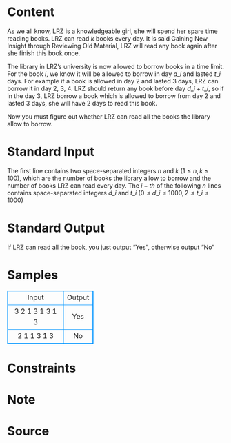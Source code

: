 
# Content

As we all know, LRZ is a knowledgeable girl, she will spend her spare time reading books. LRZ can read $k$ books every day. It is said Gaining New Insight through Reviewing Old Material, LRZ will read any book again after she finish this book once.


The library in LRZ’s university is now allowed to borrow books in a time limit. For the book $i$, we know it will be allowed to borrow in day $d\_i$ and lasted $t\_i$ days. For example if a book is allowed in day 2 and lasted 3 days, LRZ can borrow it in day 2, 3, 4. LRZ should return any book before day $d\_i+t\_i$, so if in the day 3, LRZ borrow a book which is allowed to borrow from day 2 and lasted 3 days, she will have 2 days to read this book.


Now you must figure out whether LRZ can read all the books the library allow to borrow.

# Standard Input

The first line contains two space-separated integers $n$ and $k$ ($1 \le n, k \le 100$), which are the number of books the library allow to borrow and the number of books LRZ can read every day. The $i-th$ of the following $n$ lines contains space-separated integers $d\_i$ and $t\_i$ ($0\le d\_i\le 1000,2\le t\_i\le 1000$)

# Standard Output

If LRZ can read all the book, you just output “Yes”, otherwise output “No”

# Samples

<style>
        table,table tr th, table tr td { border:1px solid #0094ff; }
        table { width: 200px; min-height: 25px; line-height: 25px; text-align: center; border-collapse: collapse;}   
    </style>
<table>
	<tr>
		<td>Input</td>
		<td>Output</td>
	</tr>
<tr><td>3 2
1 3
1 3
1 3
</td><td>Yes
</td></tr><tr><td>2 1
1 3
1 3
</td><td>No
</td></tr></table>


# Constraints



# Note



# Source


